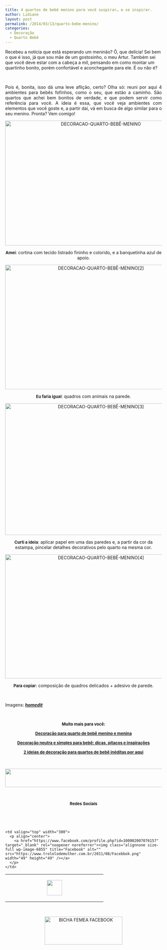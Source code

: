 ```yaml
---
title: 4 quartos de bebê menino para você suspirar… e se inspirar.
author: Lidiane
layout: post
permalink: /2014/03/13/quarto-bebe-menino/
categories:
  - Decoração
  - Quarto Bebê
---
```

Recebeu a notícia que está esperando um meninão? Ô, que delícia! Sei bem o que é isso, já que sou mãe de um gostosinho, o meu Artur. Também sei que você deve estar com a cabeça a mil, pensando em como montar um quartinho bonito, porém confortável e aconchegante para ele. É ou não é?

&nbsp;

<p align="justify">
  Pois é, bonita, isso dá uma leve aflição, certo? Olha só: reuni por aqui 4 ambientes para bebês fofinhos, como o seu, que estão a caminho. São quartos que achei bem bonitos de verdade, e que podem servir como referência para você. A ideia é essa, que você veja ambientes com elementos que você goste e, a partir daí, vá em busca de algo similar para o seu menino. Pronta? Vem comigo!
</p>

<!--more-->

<p align="center">
  <a href="https://www.trololodemulher.com.br/2014/03/DECORACAO-QUARTO-BEBÊ-MENINO.jpg"><img class="alignnone size-full wp-image-9971" alt="DECORACAO-QUARTO-BEBÊ-MENINO" src="https://www.trololodemulher.com.br/2014/03/DECORACAO-QUARTO-BEBÊ-MENINO.jpg" width="600" height="400" /></a>
</p>

<p align="center">
  <strong><span style="font-size: small;">Amei</span></strong>: cortina com tecido listrado fininho e colorido, e a banquetinha azul de apoio.
</p>

<p align="center">
  <a href="https://www.trololodemulher.com.br/2014/03/DECORACAO-QUARTO-BEBÊ-MENINO2.jpg"><img class="alignnone size-full wp-image-9972" alt="DECORACAO-QUARTO-BEBÊ-MENINO[2]" src="https://www.trololodemulher.com.br/2014/03/DECORACAO-QUARTO-BEBÊ-MENINO2.jpg" width="600" height="399" /></a>
</p>

<p align="center">
  <strong><span style="font-size: small;">Eu faria igual</span></strong>: quadros com animais na parede.
</p>

<p align="center">
  <a href="https://www.trololodemulher.com.br/2014/03/DECORACAO-QUARTO-BEBÊ-MENINO3.jpg"><img class="alignnone size-full wp-image-9973" alt="DECORACAO-QUARTO-BEBÊ-MENINO[3]" src="https://www.trololodemulher.com.br/2014/03/DECORACAO-QUARTO-BEBÊ-MENINO3.jpg" width="600" height="422" /></a>
</p>

<p align="center">
  <strong><span style="font-size: small;">Curti a ideia</span></strong>: aplicar papel em uma das paredes e, a partir da cor da estampa, pincelar detalhes decorativos pelo quarto na mesma cor.
</p>

<p align="center">
  <a href="https://www.trololodemulher.com.br/2014/03/DECORACAO-QUARTO-BEBÊ-MENINO4.jpg"><img class="alignnone size-full wp-image-9974" alt="DECORACAO-QUARTO-BEBÊ-MENINO[4]" src="https://www.trololodemulher.com.br/2014/03/DECORACAO-QUARTO-BEBÊ-MENINO4.jpg" width="600" height="398" /></a>
</p>

<p align="center">
  <strong><span style="font-size: small;">Para copiar</span></strong>: composição de quadros delicados + adesivo de parede.
</p>

&nbsp;

Imagens: **_<a href="http://www.homedit.com/" target="_blank" rel="noopener noreferrer">homedit</a>_**

&nbsp;

<p align="center">
  <strong><span style="font-size: small;">Muito mais para você:</span></strong>
</p>

<p align="center">
  <a href="http://www.decoracaodacasa.com/decoracao-quarto-bebe/" target="_blank" rel="noopener noreferrer"><strong><span style="font-size: small;">Decoração para quarto de bebê menino e menina</span></strong></a>
</p>

<p align="center">
  <a href="http://www.decoracaodacasa.com/decoracao-bebe/" target="_blank" rel="noopener noreferrer"><strong><span style="font-size: small;">Decoração neutra e simples para bebê: dicas, pitacos e inspirações</span></strong></a>
</p>

<p align="center">
  <a href="http://www.decoracaodacasa.com/decoracao-quartos-de-bebes/" target="_blank" rel="noopener noreferrer"><strong><span style="font-size: small;">2 ideias de decoração para quartos de bebê inéditas por aqui</span></strong></a>
</p>

&nbsp;

<p align="center">
  <a href="http://feedburner.google.com/fb/a/mailverify?uri=blogbichafemea&loc=pt_BR" target="_blank" rel="noopener noreferrer"><img class="alignnone size-full wp-image-8451" title="Assine o Bicha Fêmea grátis!" alt="" src="https://www.trololodemulher.com.br/2012/01/rodapé.png" width="600" height="59" /></a>
</p>

&nbsp;

<p align="center">
  <strong><span style="font-size: small;">Redes Sociais</span></strong>
</p>

&nbsp;

&nbsp;

<table width="600" border="0" cellspacing="0" cellpadding="2">
  <tr>
    <td valign="top" width="300">
      <p align="center">
        <a href="https://twitter.com/#%21/bichafemea" target="_blank" rel="noopener noreferrer"><img class="alignnone size-full wp-image-6857" title="Twitter" alt="" src="https://www.trololodemulher.com.br/2011/08/Twitter.png" width="49" height="49" /></a>
      </p>
    </td>
    
    <td valign="top" width="300">
      <p align="center">
        <a href="https://www.facebook.com/profile.php?id=100002007076157" target="_blank" rel="noopener noreferrer"><img class="alignnone size-full wp-image-6855" title="Facebook" alt="" src="https://www.trololodemulher.com.br/2011/08/Facebbok.png" width="49" height="49" /></a>
      </p>
    </td>
  </tr>
</table>

&nbsp;

<p style="text-align: center;">
  <a href="https://www.facebook.com/bichafemea" target="_blank" rel="noopener noreferrer"><img class="alignnone size-full wp-image-9849" alt="BICHA FEMEA FACEBOOK" src="https://www.trololodemulher.com.br/2014/01/BICHA-FEMEA-FACEBOOK1.png" width="250" height="90" /></a>
</p>